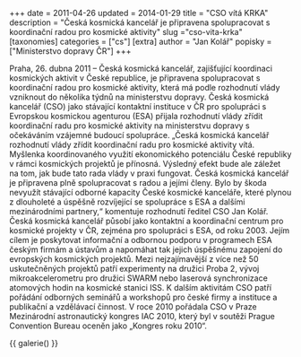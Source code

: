 +++
date = 2011-04-26
updated = 2014-01-29
title = "CSO vítá KRKA"
description = "Česká kosmická kancelář je připravena spolupracovat s koordinační radou pro kosmické aktivity"
slug ="cso-vita-krka"
[taxonomies]
categories = ["cs"]
[extra]
author = "Jan Kolář"
popisky = ["Ministerstvo dopravy ČR"]
+++

Praha, 26. dubna 2011 – Česká kosmická kancelář, zajišťující koordinaci kosmických aktivit v České republice, je připravena spolupracovat s koordinační radou pro kosmické aktivity, která má podle rozhodnutí vlády vzniknout do několika týdnů na ministerstvu dopravy. Česká kosmická kancelář (CSO) jako stávající kontaktní instituce v ČR pro spolupráci s Evropskou kosmickou agenturou (ESA) přijala rozhodnutí vlády zřídit koordinační radu pro kosmické aktivity na ministerstvu dopravy s očekáváním vzájemné budoucí spolupráce. „Česká kosmická kancelář rozhodnutí vlády zřídit koordinační radu pro kosmické aktivity vítá. Myšlenka koordinovaného využití ekonomického potenciálu České republiky v rámci kosmických projektů je přínosná. Výsledný efekt bude ale záležet na tom, jak bude tato rada vlády v praxi fungovat. Česká kosmická kancelář je připravena plně spolupracovat s radou a jejími členy. Bylo by škoda nevyužít stávající odborné kapacity České kosmické kanceláře, které plynou z dlouholeté a úspěšně rozvíjející se spolupráce s ESA a dalšími mezinárodními partnery,“ komentuje rozhodnutí ředitel CSO Jan Kolář. Česká kosmická kancelář působí jako kontaktní a koordinační centrum pro kosmické projekty v ČR, zejména pro spolupráci s ESA, od roku 2003. Jejím cílem je poskytovat informační a odbornou podporu v programech ESA českým firmám a ústavům a napomáhat tak jejich úspěšnému zapojení do evropských kosmických projektů. Mezi nejzajímavější z více než 50 uskutečněných projektů patří experimenty na družici Proba 2, vývoj mikroakcelerometru pro družici SWARM nebo laserová synchronizace atomových hodin na kosmické stanici ISS. K dalším aktivitám CSO patří pořádání odborných seminářů a workshopů pro české firmy a instituce a publikační a vzdělávací činnost. V roce 2010 pořádala CSO v Praze Mezinárodní astronautický kongres IAC 2010, který byl v soutěži Prague Convention Bureau oceněn jako „Kongres roku 2010“.

{{ galerie() }}
